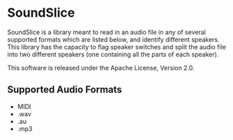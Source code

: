 SoundSlice
===================================

SoundSlice is a library meant to read in an audio file in any of several supported formats which are listed below, and identify different speakers. This library has the capacity to flag speaker switches and split the audio file into two different speakers (one containing all the parts of each speaker).

This software is released under the Apache License, Version 2.0.


Supported Audio Formats
--------

* MIDI
* .wav
* .au
* .mp3

[//]: # (sentence diorization - ward)
